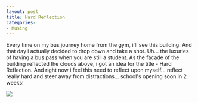 ```yaml
---
layout: post
title: Hard Reflection
categories:
- Musing
---
```



Every time on my bus journey home from the gym, i'll see this building. And that day i actually decided to drop down and take a shot. Uh... the luxuries of having a bus pass when you are still a student. As the facade of the building reflected the clouds above, i got an idea for the title - Hard Reflection. And right now i feel this need to reflect upon myself... reflect really hard and steer away from distractions... school's opening soon in 2 weeks!

![](http://static.flickr.com/69/198665890_1bca2a5f6b.jpg)
